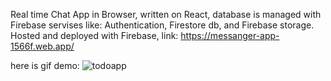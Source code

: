 Real time Chat App in Browser, written on React, database is managed with Firebase servises like: Authentication, Firestore db, and Firebase storage. Hosted and deployed with Firebase, link: https://messanger-app-1566f.web.app/

here is gif demo:
![todoapp](./description/Animation.gif)